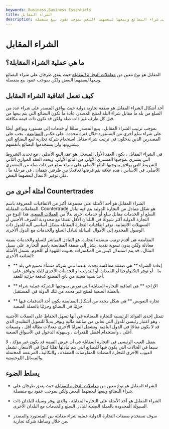 ```yaml
---
keywords: Business,Business Essentials
title: الشراء المقابل
description: الشراء المقابل هو نوع من التجارة المقابلة حيث يتفق طرفان على شراء البضائع وبيعها لبعضهما البعض بموجب عقود بيع منفصلة.
---
```


# الشراء المقابل
## ما هي عملية الشراء المقابلة؟

المقابل هو نوع معين من [معاملات التجارة المقابلة](/countertrade) حيث يتفق طرفان على شراء البضائع وبيعها لبعضهما البعض ولكن بموجب عقود بيع منفصلة.

## كيف تعمل اتفاقية الشراء المقابل

أحد أشكال الشراء المقابل هو صفقة تجارية دولية حيث يوافق المصدر على شراء عدد من السلع من بلد ما مقابل شراء البلد لمنتج المصدر. عادة ما تكون البضائع التي يتم بيعها من قبل كل طرف غير ذات صلة ولكن قد تكون ذات قيمة مكافئة.

بموجب ترتيب الشراء المقابل ، يبيع المصدر سلعًا أو خدمات إلى مستورد ويوافق أيضًا على شراء سلع أخرى من المستورد خلال فترة محددة. على عكس [المقايضة](/barter) ، يجب على المصدرين الذين يدخلون في ترتيب شراء مقابل استخدام شركة تجارية لبيع البضائع التي يشترونها ولن يستخدموا البضائع بأنفسهم.

في الشراء المقابل ، يكون العقد الأول المسجل هو عقد البيع الأصلي ، مع تحديد الشروط التي يشتري بموجبها المشتري الأولي من البائع الأولي. ويحدد العقد الموازي الثاني الشروط التي يوافق بموجبها البائع الأصلي على شراء سلع غير ذات صلة من المشتري الأصلي. في الأساس ، هذه علاقة يتم فرضها تعاقديًا بين طرفين يتفقان ، في مرحلة ما ، على توفير الأعمال لبعضهما البعض.

## أمثلة أخرى من Countertrades

الشراء المقابل هو أحد الأمثلة على مجموعة أكبر من الاتفاقيات المعروفة باسم المعاملات المقابلة. Countertrade هو شكل متبادل من التجارة الدولية يتم فيه تبادل السلع أو الخدمات مقابل سلع أو خدمات أخرى بدلاً من [العملات الصعبة](/hardcurrency). هذا النوع من التجارة الدولية أكثر شيوعًا في البلدان الأقل تقدمًا مع محدودية الصرف الأجنبي أو التسهيلات الائتمانية. توفر اتفاقيات التجارة المقابلة بشكل أساسي آلية للدول ذات الوصول المحدود إلى الأموال السائلة لتبادل السلع والخدمات مع الدول الأخرى.

المقايضة هي أقدم ترتيب منضدة التجارة. هو التبادل المباشر للسلع والخدمات بقيمة معادلة ولكن بدون تسوية نقدية. يشار إلى صفقة المقايضة باسم التجارة. على سبيل المثال ، قد يتم استبدال كيس من المكسرات بحبوب القهوة أو اللحوم. تشمل الأمثلة الشائعة الأخرى:

- ** إعادة الشراء ** هي صفقة معاكسة تحدث عندما تبني شركة منشأة تصنيع في بلد ما - أو توفر التكنولوجيا أو المعدات أو التدريب أو الخدمات الأخرى للبلد وتوافق على أخذ نسبة معينة من ناتج المصنع كدفعة جزئية للعقد.

- ** الإزاحة ** هي اتفاقية التجارة المقابلة التي تعوض بموجبها الشركة عملية شراء بالعملة الصعبة لمنتج غير محدد من تلك الدولة في المستقبل.

- ** تجارة التعويض ** هي شكل محدد من أشكال المقايضة يكون أحد التدفقات فيها جزئيًا في البضائع وجزئيًا بالعملة الصعبة.

تتمثل إحدى الفوائد الرئيسية للتجارة المضادة في أنها تسهل الحفاظ على العملات الأجنبية ، وهو اعتبار رئيسي للدول التي تعاني من ضائقة مالية ويوفر بديلاً للتمويل التقليدي الذي قد لا يكون متاحًا في الدول النامية. وتشمل المزايا الأخرى معدلات بطالة أقل ، ومبيعات أعلى ، واستخدام أفضل للقدرات ، وسهولة الدخول في الأسواق الصعبة.

يتمثل العيب الرئيسي في التجارة المقابلة في أن عرض القيمة قد يكون غير مؤكد ، لا سيما في الحالات التي يكون فيها للبضائع التي يتم تبادلها تقلبًا كبيرًا في الأسعار. تشمل العيوب الأخرى للتجارة المضادة المفاوضات المعقدة ، والتكاليف المرتفعة المحتملة والمسائل اللوجستية.

## يسلط الضوء

- الشراء المقابل هو نوع معين من [معاملات التجارة المقابلة](/countertrade) حيث يتفق طرفان على شراء البضائع وبيعها لبعضهما البعض ولكن بموجب عقود بيع منفصلة.

- الشراء المقابل هو أحد الأمثلة على التجارة المقابلة ، والذي يوفر وسيلة للبلدان ذات السيولة المحدودة بالعملة الصعبة لتبادل السلع والخدمات مع البلدان الأخرى.

- سوف تستخدم صفقات التجارة الدولية عملية شراء مقابلة بين المستورد والمصدر من خلال وساطة شركة تجارية.

